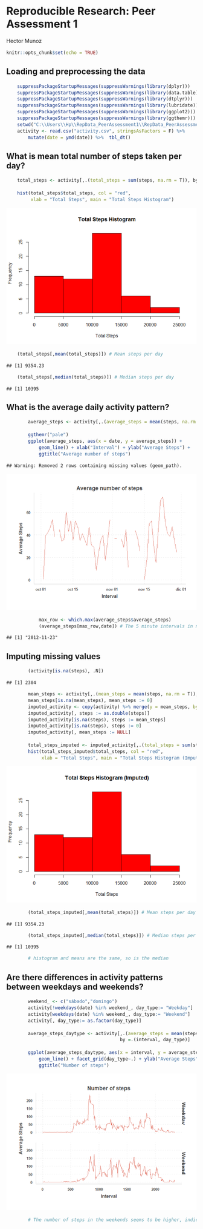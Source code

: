 # Reproducible Research: Peer Assessment 1
Hector Munoz  

```r
knitr::opts_chunk$set(echo = TRUE)
```


## Loading and preprocessing the data

```r
    suppressPackageStartupMessages(suppressWarnings(library(dplyr)))
    suppressPackageStartupMessages(suppressWarnings(library(data.table)))
    suppressPackageStartupMessages(suppressWarnings(library(dtplyr)))
    suppressPackageStartupMessages(suppressWarnings(library(lubridate)))
    suppressPackageStartupMessages(suppressWarnings(library(ggplot2)))
    suppressPackageStartupMessages(suppressWarnings(library(ggthemr)))
    setwd("C:\\Users\\Hp\\RepData_PeerAssessment1\\RepData_PeerAssessment1")    
    activity <- read.csv("activity.csv", stringsAsFactors = F) %>% 
        mutate(date = ymd(date)) %>%  tbl_dt()
```



## What is mean total number of steps taken per day?

```r
    total_steps <- activity[,.(total_steps = sum(steps, na.rm = T)), by =date]
    
    hist(total_steps$total_steps, col = "red",
         xlab = "Total Steps", main = "Total Steps Histogram")
```

![](PA1_template_files/figure-html/unnamed-chunk-1-1.png)<!-- -->

```r
    (total_steps[,mean(total_steps)]) # Mean steps per day
```

```
## [1] 9354.23
```

```r
    (total_steps[,median(total_steps)]) # Median steps per day
```

```
## [1] 10395
```



## What is the average daily activity pattern?

```r
        average_steps <- activity[,.(average_steps = mean(steps, na.rm = T)), by =date]
        
        ggthemr("pale")
        ggplot(average_steps, aes(x = date, y = average_steps)) +
            geom_line() + xlab("Interval") + ylab("Average Steps") +
            ggtitle("Average number of steps") 
```

```
## Warning: Removed 2 rows containing missing values (geom_path).
```

![](PA1_template_files/figure-html/unnamed-chunk-2-1.png)<!-- -->

```r
            max_row <- which.max(average_steps$average_steps)
            (average_steps[max_row,date]) # The 5 minute intervals in november the 23rd are on average the highest
```

```
## [1] "2012-11-23"
```



## Imputing missing values

```r
        (activity[is.na(steps), .N])
```

```
## [1] 2304
```

```r
        mean_steps <- activity[,.(mean_steps = mean(steps, na.rm = T)), by = date]
        mean_steps[is.na(mean_steps), mean_steps := 0]
        imputed_activity <- copy(activity) %>% merge(y = mean_steps, by = "date") %>% tbl_dt()
        imputed_activity[, steps := as.double(steps)]        
        imputed_activity[is.na(steps), steps := mean_steps]        
        imputed_activity[is.na(steps), steps := 0]        
        imputed_activity[, mean_steps := NULL]        
        
        total_steps_imputed <- imputed_activity[,.(total_steps = sum(steps, na.rm = T)), by =date]
        hist(total_steps_imputed$total_steps, col = "red",
             xlab = "Total Steps", main = "Total Steps Histogram (Imputed)")
```

![](PA1_template_files/figure-html/unnamed-chunk-3-1.png)<!-- -->

```r
        (total_steps_imputed[,mean(total_steps)]) # Mean steps per day
```

```
## [1] 9354.23
```

```r
        (total_steps_imputed[,median(total_steps)]) # Median steps per day
```

```
## [1] 10395
```

```r
        # histogram and means are the same, so is the median
```



## Are there differences in activity patterns between weekdays and weekends?

```r
        weekend_ <- c("sábado","domingo")
        activity[!weekdays(date) %in% weekend_, day_type:= "Weekday"]
        activity[weekdays(date) %in% weekend_, day_type:= "Weekend"]
        activity[, day_type:= as.factor(day_type)]

        average_steps_daytype <- activity[,.(average_steps = mean(steps, na.rm = T)), 
                                          by =.(interval, day_type)]
        
        ggplot(average_steps_daytype, aes(x = interval, y = average_steps)) +
            geom_line() + facet_grid(day_type~.) + ylab("Average Steps") + xlab("Interval") +
            ggtitle("Number of steps")
```

![](PA1_template_files/figure-html/unnamed-chunk-4-1.png)<!-- -->

```r
        # The number of steps in the weekends seems to be higher, indicating more activity 
```


